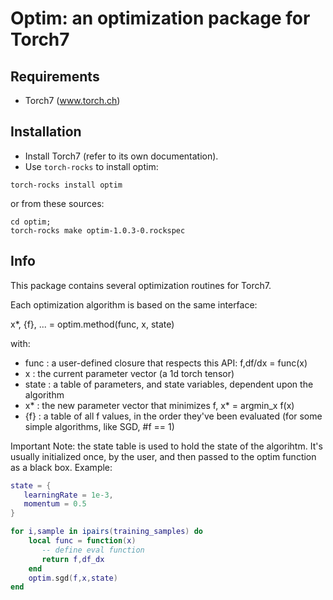 Optim: an optimization package for Torch7
=========================================

Requirements
------------

* Torch7 (www.torch.ch)

Installation
------------

* Install Torch7 (refer to its own documentation).
* Use `torch-rocks` to install optim:

```
torch-rocks install optim
```

or from these sources:

```
cd optim;
torch-rocks make optim-1.0.3-0.rockspec
```

Info
----

This package contains several optimization routines for Torch7.

Each optimization algorithm is based on the same interface:

x*, {f}, ... = optim.method(func, x, state)

with:

* func  : a user-defined closure that respects this API: f,df/dx = func(x)
* x     : the current parameter vector (a 1d torch tensor)
* state : a table of parameters, and state variables, dependent upon the algorithm
* x*    : the new parameter vector that minimizes f, x* = argmin_x f(x)
* {f}   : a table of all f values, in the order they've been evaluated
          (for some simple algorithms, like SGD, #f == 1)

Important Note: the state table is used to hold the state of the algorihtm.
It's usually initialized once, by the user, and then passed to the optim function
as a black box. Example:

```lua
state = {
   learningRate = 1e-3,
   momentum = 0.5
}

for i,sample in ipairs(training_samples) do
    local func = function(x)
       -- define eval function
       return f,df_dx
    end
    optim.sgd(f,x,state)
end
```
